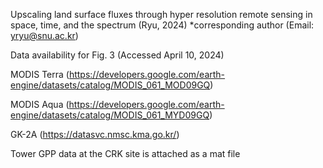 Upscaling  land  surface  fluxes  through  hyper  resolution  remote  sensing  in  space,  time,  and  the spectrum (Ryu, 2024)
*corresponding author (Email: yryu@snu.ac.kr) 

Data availability for Fig. 3 (Accessed April 10, 2024)

MODIS Terra (https://developers.google.com/earth-engine/datasets/catalog/MODIS_061_MOD09GQ)

MODIS Aqua (https://developers.google.com/earth-engine/datasets/catalog/MODIS_061_MYD09GQ)

GK-2A (https://datasvc.nmsc.kma.go.kr/)

Tower GPP data at the CRK site is attached as a mat file





